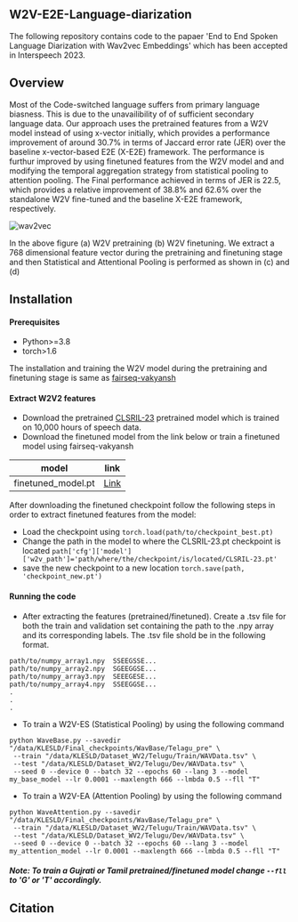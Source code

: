 ## W2V-E2E-Language-diarization

The following repository contains code to the papaer 'End to End Spoken Language Diarization with Wav2vec Embeddings' which has been accepted in Interspeech 2023.

## Overview

Most of the Code-switched language suffers from primary language biasness. This is due to the unavailibility of of sufficient secondary language data. Our approach uses the pretrained features from a W2V model instead of using x-vector initially, which provides a performance improvement of around 30.7% in terms of Jaccard error rate (JER) over the baseline x-vector-based E2E (X-E2E) framework. The performance is furthur improved by using finetuned features from the W2V model and and modifying the temporal aggregation strategy from statistical pooling to attention pooling. The Final performance achieved in terms of JER is 22.5, which provides a relative improvement of 38.8% and 62.6% over the standalone W2V fine-tuned and the baseline X-E2E framework, respectively. 

![wav2vec](https://github.com/jagabandhumishra/W2v-E2E-Language-diarization/assets/91369740/cc7f5493-4d78-4256-bf00-6f010154e69b)

In the above figure (a) W2V pretraining (b) W2V finetuning. We extract a 768 dimensional feature vector during the pretraining and finetuning stage and then Statistical and Attentional Pooling is performed as shown in (c) and (d)

## Installation

#### Prerequisites
* Python>=3.8
* torch>1.6

The installation and training the W2V model during the pretraining and finetuning stage is same as [fairseq-vakyansh](https://github.com/Open-Speech-EkStep/vakyansh-wav2vec2-experimentation) 

#### Extract W2V2 features
* Download the pretrained [CLSRIL-23](https://github.com/Open-Speech-EkStep/vakyansh-models) pretrained model which is trained on 10,000 hours of speech data. 
* Download the finetuned model from the link below or train a finetuned model using fairseq-vakyansh  

| model | link    |
| :---:   | :---: |
| finetuned_model.pt | [Link](https://zenodo.org/record/7970622)   | 

After downloading the finetuned checkpoint follow the following steps in order to extract finetuned features from the model:
* Load the checkpoint using ```torch.load(path/to/checkpoint_best.pt)```
* Change the path in the model to where the CLSRIL-23.pt checkpoint is located ```path['cfg']['model']['w2v_path']='path/where/the/checkpoint/is/located/CLSRIL-23.pt'```
* save the new checkpoint to a new location ```torch.save(path, 'checkpoint_new.pt')```

#### Running the code

* After extracting the features (pretrained/finetuned). Create a .tsv file for both the train and validation set containing the path to the .npy array and its corresponding labels. The .tsv file shold be in the following format.
```
path/to/numpy_array1.npy  SSEEGSSE...
path/to/numpy_array2.npy  SGEEGGSE...
path/to/numpy_array3.npy  SEEEGESE...
path/to/numpy_array4.npy  SSEEGGSE...
.
.
.
``` 
* To train a W2V-ES (Statistical Pooling) by using the following command
```
python WaveBase.py --savedir "/data/KLESLD/Final_checkpoints/WavBase/Telagu_pre" \
 --train "/data/KLESLD/Dataset_WV2/Telugu/Train/WAVData.tsv" \
 --test "/data/KLESLD/Dataset_WV2/Telugu/Dev/WAVData.tsv" \
 --seed 0 --device 0 --batch 32 --epochs 60 --lang 3 --model my_base_model --lr 0.0001 --maxlength 666 --lmbda 0.5 --fll "T"
```

* To train a W2V-EA (Attention Pooling) by using the following command
```
python WaveAttention.py --savedir "/data/KLESLD/Final_checkpoints/WavBase/Telagu_pre" \
 --train "/data/KLESLD/Dataset_WV2/Telugu/Train/WAVData.tsv" \
 --test "/data/KLESLD/Dataset_WV2/Telugu/Dev/WAVData.tsv" \
 --seed 0 --device 0 --batch 32 --epochs 60 --lang 3 --model my_attention_model --lr 0.0001 --maxlength 666 --lmbda 0.5 --fll "T"
```
##### Note: To train a Gujrati or Tamil pretrained/finetuned model change ```--fll``` to 'G' or 'T' accordingly.

## Citation
